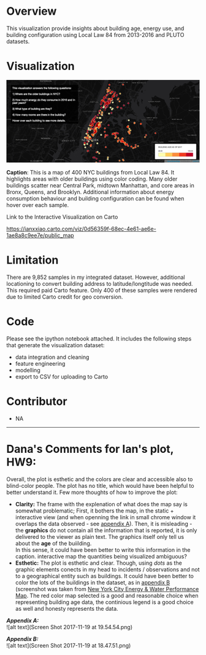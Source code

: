 # Overview
This visualization provide insights about building age, energy use, and building configuration using Local Law 84 from 2013-2016 and PLUTO datasets. 

# Visualization
![Alt text](./screenshot.png?raw=true)

**Caption**: This is a map of 400 NYC buildings from Local Law 84. It highlights areas with older buildings using color coding. Many older buildings scatter near Central Park, midtown Manhattan, and core areas in Bronx, Queens, and Brooklyn. Additional information about energy consumption behaviour and building configuration can be found when hover over each sample. 

Link to the Interactive Visualization on Carto

https://ianxxiao.carto.com/viz/0d56359f-68ec-4e61-ae6e-1ae8a8c9ee7e/public_map

# Limitation
There are 9,852 samples in my integrated dataset. However, additional locationing to convert building address to latitude/longtitude was needed. This required paid Carto feature. Only 400 of these samples were rendered due to limited Carto credit for geo conversion.

# Code
Please see the ipython notebook attached. It includes the following steps that generate the visualization dataset:
- data integration and cleaning
- feature engineering
- modelling
- export to CSV for uploading to Carto

# Contributor
- NA

-----

# Dana's Comments for Ian's plot, HW9:

Overall, the plot is esthetic and the colors are clear and accessible also to blind-color people. The plot has no title, which would have been helpful to better understand it. Few more thoughts of how to improve the plot:
- **Clarity:** The frame with the explenation of what does the map say is somewhat problematic; First, it bothers the map, in the static + interactive view (and when openning the link in small chrome window it overlaps the data observed - see [appendix A](https://github.com/danachermesh/PUI2017_dcr346/blob/master/HW9_dcr346/Screen%20Shot%202017-11-19%20at%2019.54.54.png)). Then, it is misleading - the **graphics** do not contain all the information that is reported, it is only delivered to the viewer as plain text. The graphics itself only tell us about the **age** of the buiilding.<br>
In this sense, it could have been better to write this information in the caption.
interactive map the quantities being visualized ambiguous?
- **Esthetic:** The plot is esthetic and clear. Though, using _dots_ as the graphic elements conects in my head to incidents / observations and not to a geographical entity such as buildings. It could have been better to color the lots of the buildings in the dataset, as in [appendix B](https://github.com/danachermesh/PUI2017_dcr346/blob/master/HW9_dcr346/Screen%20Shot%202017-11-19%20at%2018.47.51.png) (screenshot was taken from [New York City Energy 
& Water Performance Map](https://serv.cusp.nyu.edu/projects/evt/). The red color map selected is a good and reasonable choice when representing building age data, the continious legend is a good choice as well and honesty represents the data.

***Appendix A:***<br>
![alt text](Screen Shot 2017-11-19 at 19.54.54.png)

***Appendix B:***<br>
![alt text](Screen Shot 2017-11-19 at 18.47.51.png)
